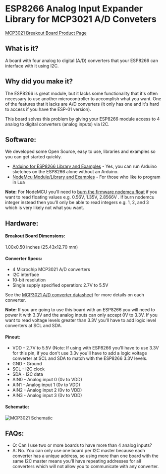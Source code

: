 # ESP8266 Analog Input Expander Library for MCP3021 A/D Conveters

[MCP3021 Breakout Board Product Page](https://www.tindie.com/products/AllAboutEE/esp8266-analog-inputs-expander/)

## **What is it?**
A board with four analog to digital (A/D) converters that your ESP8266 can interface with it using I2C.

## **Why did you make it?**
The ESP8266 is great module, but it lacks some functionality that it's often necessary to use another microcontroller to accomplish what you want. One of the features that it lacks are A/D converters (it only has one and it's hard to access if you have the ESP-01 version).

This board solves this problem by giving your ESP8266 module access to 4 analog to digital converters (analog inputs) via I2C.

## **Software:**

We developed some Open Source, easy to use, libraries and examples so you can get started quickly.

- [Arduino for ESP8266 Library and Examples](https://github.com/AllAboutEE/ESP8266-MCP3021-Library/tree/master/Software/ESP8266-Arduino-Library-For-MCP3021) - Yes, you can run Arduino sketches on the ESP8266 alone without an Arduino.
- [NodeMcu Module/Library and Examples](https://github.com/AllAboutEE/ESP8266-MCP3021-Library/tree/master/Software/ESP8266-NodeMcu-Library-For-MCP3021) - For those who like to program in Lua

**Note:** For NodeMCU you'll need to [burn the firmware nodemcu float](https://www.youtube.com/watch?v=Gh_pgqjfeQc) if you want to read floating values e.g. 0.56V, 1.35V, 2.8566V  . If burn nodemcu integer instead then you'll only be able to read integers e.g. 1, 2, and 3 which is very likely not what you want.

## **Hardware:**

#### **Breakout Board Dimensions:**
1.00x0.50 inches (25.43x12.70 mm)

#### **Converter Specs:**

- 4 Microchip MCP3021 A/D converters
- I2C interface
- 10-bit resolution
- Single supply specified operation: 2.7V to 5.5V

See the [MCP3021 A/D converter datasheet](http://ww1.microchip.com/downloads/en/DeviceDoc/21805B.pdf) for more details on each converter.


**Note:** If you are going to use this board with an ESP8266 you will need to power it with 3.3V and the analog inputs can only accept 0V to 3.3V. If you want to read voltage levels greater than 3.3V you'll have to add logic level converters at SCL and SDA.

#### **Pinout:**


- VDD - 2.7V to 5.5V (Note: If using with ESP8266 you'll have to use 3.3V for this pin, if you don't use 3.3v you'll have to add a logic voltage converter at SCL and SDA to match with the ESP8266 3.3V levels.
- GND - Ground
- SCL - I2C clock
- SDA - I2C data
- AIN0 - Analog input 0 (0v to VDD)
- AIN1 - Analog input 1 (0v to VDD)
- AIN2 - Analog input 2 (0v to VDD)
- AIN3 - Analog input 3 (0v to VDD)

#### **Schematic:**

![MCP3021 Schematic](https://raw.githubusercontent.com/AllAboutEE/ESP8266-MCP3021-Library/master/schematic.PNG)

## **FAQs:**

- Q: Can I use two or more boards to have more than 4 analog inputs?
- A: No. You can only use one board per I2C master because each converter has a unique address, so using more than one board with the same I2C master means you'll have repeating addresses for all converters which will not allow you to communicate with any converter.
